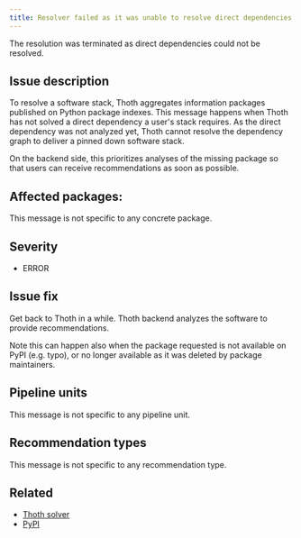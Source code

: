 ```yaml
---
title: Resolver failed as it was unable to resolve direct dependencies
---
```


The resolution was terminated as direct dependencies could not be resolved.

## Issue description

To resolve a software stack, Thoth aggregates information packages published on
Python package indexes. This message happens when Thoth has not solved a direct
dependency a user's stack requires. As the direct dependency was not analyzed
yet, Thoth cannot resolve the dependency graph to deliver a pinned down
software stack.

On the backend side, this prioritizes analyses of the missing package so that
users can receive recommendations as soon as possible.

## Affected packages:

This message is not specific to any concrete package.

## Severity

 * ERROR

## Issue fix

Get back to Thoth in a while. Thoth backend analyzes the software to provide
recommendations.

Note this can happen also when the package requested is not available on PyPI
(e.g. typo), or no longer available as it was deleted by package maintainers.

## Pipeline units

This message is not specific to any pipeline unit.

## Recommendation types

This message is not specific to any recommendation type.

## Related

 * [Thoth solver][1]
 * [PyPI][2]

[1]: https://github.com/thoth-station/solver
[2]: https://pypi.org/
